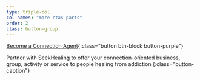 ```yaml
---
type: triple-col
col-names: "more-ctas-parts"
order: 2
class: button-group
---
```


[Become a Connection Agent](/connection-agents/){:class="button btn-block button-purple"}

Partner with SeekHealing to offer your connection-oriented business, group, activity or service to people healing from addiction
{:class="button-caption"}